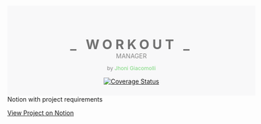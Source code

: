 <div style=';padding: 70px 30px 10px 30px;width:100%;background-color:#b2adbe10;text-align:center;'>
<p style='letter-spacing: 7px;font-weight: bold;font-size: 30px;margin: 0; opacity: 0.6;'>
  _ WORKOUT _
</p>
<span style='opacity: 0.5;'>
  MANAGER 
</span>
<p style='opacity: 0.5;font-size:12px;'>
  by 
  <span style='color: #05ba05;'>
  Jhoni Giacomolli
  </span>
</p>

[![Coverage Status](https://coveralls.io/repos/github/jhonigiacomolli/workout-manager/badge.svg?branch=)](https://coveralls.io/github/jhonigiacomolli/workout-manager?branch=)
</div>
Notion with project requirements


[View Project on Notion](https://elastic-tangelo-d0a.notion.site/Workout-Manager-11eb94ca063b4ebca048cc7c773be3a2?pvs=4)
